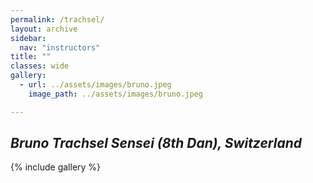```yaml
---
permalink: /trachsel/
layout: archive
sidebar:
  nav: "instructors"
title: ""
classes: wide
gallery:
  - url: ../assets/images/bruno.jpeg
    image_path: ../assets/images/bruno.jpeg

---
```

## *Bruno Trachsel Sensei (8th Dan), Switzerland*

{% include gallery %}


